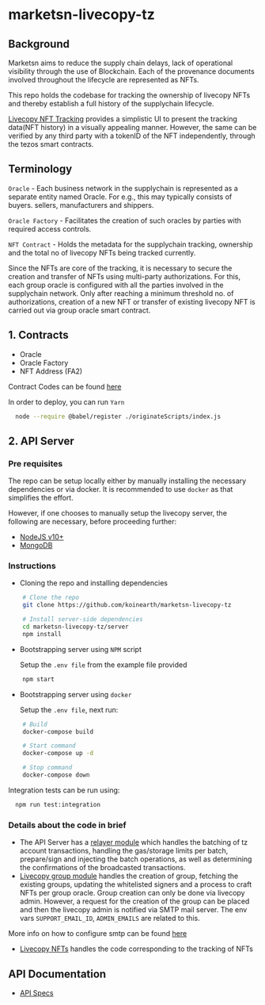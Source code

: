 # marketsn-livecopy-tz

## Background
Marketsn aims to reduce the supply chain delays, lack of operational visibility through the use of Blockchain. Each of the provenance documents involved throughout the lifecycle are represented as NFTs.

This repo holds the codebase for tracking the ownership of livecopy NFTs and thereby establish a full history of the supplychain lifecycle.

[Livecopy NFT Tracking](https://dev.marketsn.com/tracking) provides a simplistic UI to present the tracking data(NFT history) in a visually appealing manner. However, the same can be verified by any third party with a tokenID of the NFT independently, through the tezos smart contracts.

## Terminology

`Oracle` -  Each business network in the supplychain is represented as a separate entity named Oracle. For e.g., this may typically consists of buyers. sellers, manufacturers and shippers.

`Oracle Factory` - Facilitates the creation of such oracles by parties with required access controls.

`NFT Contract` - Holds the metadata for the supplychain tracking, ownership and the total no of livecopy NFTs being tracked currently.

Since the NFTs are core of the tracking, it is necessary to secure the creation and transfer of NFTs using multi-party authorizations. For this, each group oracle is configured with all the parties involved in the supplychain network. Only after reaching a minimum threshold no. of authorizations, creation of a new NFT or transfer of existing livecopy NFT is carried out via group oracle smart contract.

## 1. Contracts

- Oracle
- Oracle Factory
- NFT Address (FA2)

Contract Codes can be found [here](https://github.com/koinearth/marketsn-livecopy-tz/tree/main/Contracts)

In order to deploy, you can run `Yarn`

```sh
  node --require @babel/register ./originateScripts/index.js
```

## 2. API Server

### Pre requisites

The repo can be setup locally either by manually installing the necessary dependencies or via docker. It is recommended to use `docker` as that simplifies the effort.

However, if one chooses to manually setup the livecopy server, the following are necessary, before proceeding further:

- [NodeJS v10+](https://nodejs.org/en/download/package-manager/)
- [MongoDB](https://docs.mongodb.com/manual/installation/)

### Instructions

- Cloning the repo and installing dependencies

```sh
    # Clone the repo
    git clone https://github.com/koinearth/marketsn-livecopy-tz

    # Install server-side dependencies
    cd marketsn-livecopy-tz/server
    npm install
```

- Bootstrapping server using `NPM` script

  Setup the `.env file` from the example file provided

```sh
    npm start
```

- Bootstrapping server using `docker`

  Setup the `.env file`, next run:

```sh
    # Build
    docker-compose build

    # Start command
    docker-compose up -d

    # Stop command
    docker-compose down
```

Integration tests can be run using:

```sh
  npm run test:integration
```

### Details about the code in brief
- The API Server has a [relayer module](./server/src/services/relayer) which handles the batching of tz account transactions, handling the gas/storage limits per batch, prepare/sign and injecting the batch operations, as well as determining the confirmations of the broadcasted transactions.
- [Livecopy group module](./server/src/services/livecopy-group) handles the creation of group, fetching the existing groups, updating the whitelisted signers and a process to craft NFTs per group oracle. Group creation can only be done via livecopy admin. However, a request for the creation of the group can be placed and then the livecopy admin is notified via SMTP mail server. The env vars `SUPPORT_EMAIL_ID`, `ADMIN_EMAILS` are related to this.

More info on how to configure smtp can be found [here](https://support.google.com/mail/answer/7126229?hl=en)
- [Livecopy NFTs](./server/src/services/livecopy-nft) handles the code corresponding to the tracking of NFTs

## API Documentation

- [API Specs](server/docs/index.md)
